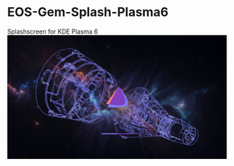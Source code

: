 # EOS-Gem-Splash-Plasma6
Splashscreen for KDE Plasma 6
![alt text](https://github.com/smokey5787/EOS-Gem-Splash-Plasma6/blob/main/EOS-Gem-NewBackground-Plasma6/contents/previews/splash.png "preview")
